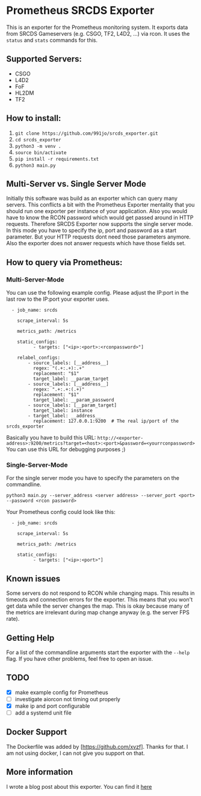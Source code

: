 # Prometheus SRCDS Exporter

This is an exporter for the Prometheus monitoring system.
It exports data from SRCDS Gameservers (e.g. CSGO, TF2, L4D2, ...) via rcon.
It uses the `status` and `stats` commands for this.

## Supported Servers:

- CSGO
- L4D2
- FoF
- HL2DM
- TF2

## How to install:

1. `git clone https://github.com/991jo/srcds_exporter.git`
2. `cd srcds_exporter`
3. `python3 -m venv .`
4. `source bin/activate`
4. `pip install -r requirements.txt`
5. `python3 main.py`

## Multi-Server vs. Single Server Mode

Initially this software was build as an exporter which can query many servers.
This conflicts a bit with the Prometheus Exporter mentality that you should
run one exporter per instance of your application.
Also you would have to know the RCON password which would get passed around
in HTTP requests.
Therefore SRCDS Exporter now supports the single server mode.
In this mode you have to specify the ip, port and password as a start
parameter. But your HTTP requests dont need those parameters anymore.
Also the exporter does not answer requests which have those fields set.

## How to query via Prometheus:

### Multi-Server-Mode

You can use the following example config.
Please adjust the IP:port in the last row to the IP:port your exporter uses.
```
  - job_name: srcds

    scrape_interval: 5s

    metrics_path: /metrics

    static_configs:
          - targets: ["<ip>:<port>:<rconpassword>"]

    relabel_configs:
        - source_labels: [__address__]
          regex: "(.+:.+):.+"
          replacement: "$1"
          target_label: __param_target
        - source_labels: [__address__]
          regex: ".+:.+:(.+)"
          replacement: "$1"
          target_label: __param_password
        - source_labels: [__param_target]
          target_label: instance
        - target_label: __address__
          replacement: 127.0.0.1:9200  # The real ip/port of the srcds_exporter
```

Basically you have to build this URL:
`http://<exporter-address>:9200/metrics?target=<host>:<port>&password=<yourrconpassword>`
You can use this URL for debugging purposes ;)

### Single-Server-Mode

For the single server mode you have to specify the parameters on the commandline.

    python3 main.py --server_address <server address> --server_port <port> --password <rcon password>

Your Prometheus config could look like this:

```
  - job_name: srcds

    scrape_interval: 5s

    metrics_path: /metrics

    static_configs:
          - targets: ["<ip>:<port>"]
```

## Known issues

Some servers do not respond to RCON while changing maps.
This results in timeouts and connection errors for the exporter.
This means that you won't get data while the server changes the map.
This is okay because many of the metrics are irrelevant during map change anyway
(e.g. the server FPS rate).

## Getting Help

For a list of the commandline arguments start the exporter with the `--help`
flag.
If you have other problems, feel free to open an issue.

## TODO

- [x] make example config for Prometheus
- [ ] investigate aiorcon not timing out properly
- [x] make ip and port configurable
- [ ] add a systemd unit file

## Docker Support

The Dockerfile was added by [https://github.com/xvzf]. Thanks for that.
I am not using docker, I can not give you support on that.

## More information

I wrote a blog post about this exporter. You can find it [here](http://swagspace.org/posts/srcds-exporter.html)
